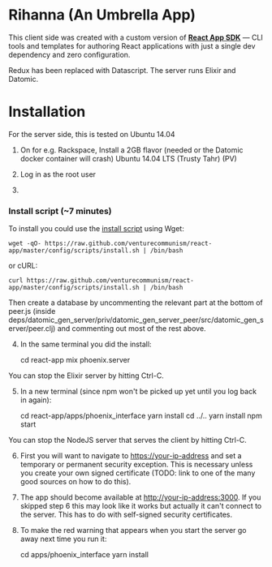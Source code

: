 # Rihanna (An Umbrella App)

This client side was created with a custom version of **[React App SDK](https://github.com/kriasoft/react-app)** — CLI
tools and templates for authoring React applications with just a single dev dependency and
zero configuration.

Redux has been replaced with Datascript. The server runs Elixir and Datomic.

# Installation

For the server side, this is tested on Ubuntu 14.04

1) On for e.g. Rackspace, Install a 2GB flavor (needed or the Datomic docker container will crash) Ubuntu 14.04 LTS (Trusty Tahr) (PV)

2) Log in as the root user

3)

### Install script (~7 minutes)

To install you could use the [install script](https://raw.github.com/venturecommunism/react-app/master/config/scripts/install.sh) using Wget:

    wget -qO- https://raw.github.com/venturecommunism/react-app/master/config/scripts/install.sh | /bin/bash

or cURL:

    curl https://raw.github.com/venturecommunism/react-app/master/config/scripts/install.sh | /bin/bash

Then create a database by uncommenting the relevant part at the bottom of peer.js (inside deps/datomic_gen_server/priv/datomic_gen_server_peer/src/datomic_gen_server/peer.clj) and commenting out most of the rest above.

4) In the same terminal you did the install:

    cd react-app
    mix phoenix.server

You can stop the Elixir server by hitting Ctrl-C.

5) In a new terminal (since npm won't be picked up yet until you log back in again):

    cd react-app/apps/phoenix_interface
    yarn install
    cd ../..
    yarn install
    npm start

You can stop the NodeJS server that serves the client by hitting Ctrl-C.

6) First you will want to navigate to [https://your-ip-address](https://your-ip-address) and set a temporary or permanent security exception. This is necessary unless you create your own signed certificate (TODO: link to one of the many good sources on how to do this).

7) The app should become available at [http://your-ip-address:3000](http://your-ip-address:3000). If you skipped step 6 this may look like it works but actually it can't connect to the server. This has to do with self-signed security certificates.

8) To make the red warning that appears when you start the server go away next time you run it:

    cd apps/phoenix_interface
    yarn install
